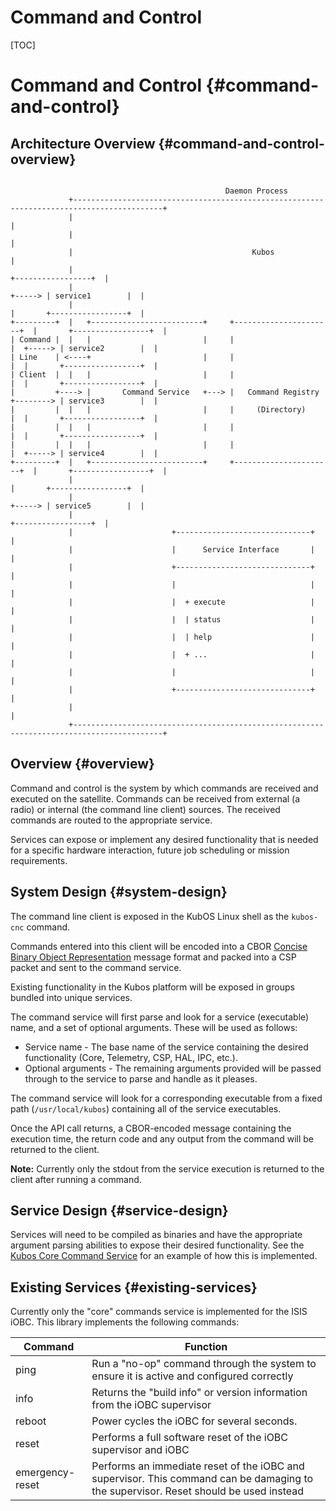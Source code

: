 # Command and Control
[TOC]
# Command and Control {#command-and-control}

## Architecture Overview {#command-and-control-overview}

```

                                                Daemon Process
             +------------------------------------------------------------------------------------------+
             |                                                                                          |
             |                                                                                          |
             |                                        Kubos                                             |
             |                                                                     +-----------------+  |
             |                                                             +-----> | service1        |  |
             |                                                             |       +-----------------+  |
+---------+  |   +-------------------------+     +----------------------+  |       +-----------------+  |
| Command |  |   |                         |     |                      |  +-----> | service2        |  |
| Line    | <----+                         |     |                      |  |       +-----------------+  |
| Client  |  |   |                         |     |                      |  |       +-----------------+  |
|         +----> |       Command Service   +---> |   Command Registry   +--------> | service3        |  |
|         |  |   |                         |     |     (Directory)      |  |       +-----------------+  |
|         |  |   |                         |     |                      |  |       +-----------------+  |
|         |  |   |                         |     |                      |  +-----> | service4        |  |
+---------+  |   +-------------------------+     +----------------------+  |       +-----------------+  |
             |                                                             |       +-----------------+  |
             |                                                             +-----> | service5        |  |
             |                                                                     +-----------------+  |
             |                      +------------------------------+                                    |
             |                      |      Service Interface       |                                    |
             |                      +------------------------------+                                    |
             |                      |                              |                                    |
             |                      |  + execute                   |                                    |
             |                      |  | status                    |                                    |
             |                      |  | help                      |                                    |
             |                      |  + ...                       |                                    |
             |                      |                              |                                    |
             |                      +------------------------------+                                    |
             |                                                                                          |
             +------------------------------------------------------------------------------------------+
```
## Overview {#overview}

Command and control is the system by which commands are received and executed on the satellite. Commands can be received from external (a radio) or internal (the command line client) sources. The received commands are routed to the appropriate service.

Services can expose or implement any desired functionality that is needed for a specific hardware interaction, future job scheduling or mission requirements. 

## System Design {#system-design}

The command line client is exposed in the KubOS Linux shell as the `kubos-cnc` command.

Commands entered into this client will be encoded into a CBOR [Concise Binary Object Representation](http://cbor.io/) message format and packed into a CSP packet and sent to the command service.

Existing functionality in the Kubos platform will be exposed in groups bundled into unique services.

The command service will first parse and look for a service (executable) name, and a set of optional arguments. These will be used as follows:

* Service name - The base name of the service containing the desired functionality (Core, Telemetry, CSP, HAL, IPC, etc.).
* Optional arguments - The remaining arguments provided will be passed through to the service to parse and handle as it pleases.

The command service will look for a corresponding executable from a fixed path (`/usr/local/kubos`) containing all of the service executables.

Once the API call returns, a CBOR-encoded message containing the execution time, the return code and any output from the command will be returned to the client.

**Note:** Currently only the stdout from the service execution is returned to the client after running a command.

## Service Design {#service-design}

Services will need to be compiled as binaries and have the appropriate argument parsing abilities to expose their desired functionality. See the [Kubos Core Command Service](https://github.com/kubostech/kubos/tree/master/commands) for an example of how this is implemented.


## Existing Services {#existing-services}

Currently only the "core" commands service is implemented for the ISIS iOBC. This library implements the following commands:

| Command   | Function |
| -------   | -------- |
| ping      | Run a "no-op" command through the system to ensure it is active and configured correctly |
| info      | Returns the "build info" or version information from the iOBC supervisor |
| reboot    | Power cycles the iOBC for several seconds. |
| reset     | Performs a full software reset of the iOBC supervisor and iOBC |
| emergency-reset | Performs an immediate reset of the iOBC and supervisor. This command can be damaging to the supervisor. Reset should be used instead |
